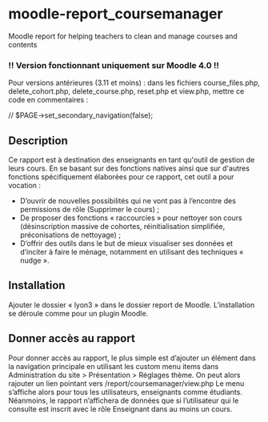 # moodle-report_coursemanager
Moodle report for helping teachers to clean and manage courses and contents

### !! Version fonctionnant uniquement sur Moodle 4.0 !! ###
Pour versions antérieures (3.11 et moins) : dans les fichiers course_files.php, delete_cohort.php, delete_course.php, reset.php et view.php, mettre ce code en commentaires :

// $PAGE->set_secondary_navigation(false);

## Description ##

Ce rapport est à destination des enseignants en tant qu'outil de gestion de leurs cours. En se basant sur des fonctions 
natives ainsi que sur d'autres fonctions spécifiquement élaborées pour ce rapport, cet outil a pour vocation : 
-	D’ouvrir de nouvelles possibilités qui ne vont pas à l’encontre des permissions de rôle (Supprimer le cours) ;
-	De proposer des fonctions « raccourcies » pour nettoyer son cours (désinscription massive de cohortes, réinitialisation simplifiée, préconisations de nettoyage) ;
-	D’offrir des outils dans le but de mieux visualiser ses données et d’inciter à faire le ménage, notamment en utilisant des techniques « nudge ».

## Installation ##
Ajouter le dossier « lyon3 » dans le dossier report de Moodle. L’installation se déroule comme pour un plugin Moodle.

## Donner accès au rapport ##
Pour donner accès au rapport, le plus simple est d’ajouter un élément dans la navigation principale en utilisant les custom menu items 
dans Administration du site > Présentation > Réglages thème. On peut alors rajouter un lien pointant vers /report/coursemanager/view.php
Le menu s’affiche alors pour tous les utilisateurs, enseignants comme étudiants. Néanmoins, le rapport n’affichera de données que si 
l’utilisateur qui le consulte est inscrit avec le rôle Enseignant dans au moins un cours.
